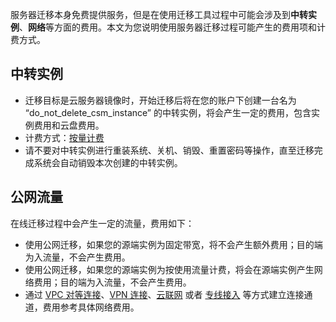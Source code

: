 服务器迁移本身免费提供服务，但是在使用迁移工具过程中可能会涉及到**中转实例**、**网络**等方面的费用。本文为您说明使用服务器迁移过程可能产生的费用项和计费方式。

## 中转实例
- 迁移目标是云服务器镜像时，开始迁移后将在您的账户下创建一台名为 “do_not_delete_csm_instance” 的中转实例，将会产生一定的费用，包含实例费用和云盘费用。
- 计费方式：[按量计费](https://intl.cloud.tencent.com/document/product/213/2180)
- 请不要对中转实例进行重装系统、关机、销毁、重置密码等操作，直至迁移完成系统会自动销毁本次创建的中转实例。


## 公网流量
在线迁移过程中会产生一定的流量，费用如下：
- 使用公网迁移，如果您的源端实例为固定带宽，将不会产生额外费用；目的端为入流量，不会产生费用。
- 使用公网迁移，如果您的源端实例为按使用流量计费，将会在源端实例产生网络费用；目的端为入流量，不会产生费用。
- 通过 [VPC 对等连接](https://www.tencentcloud.com/document/product/553)、[VPN 连接](https://www.tencentcloud.com/document/product/1037)、[云联网](https://www.tencentcloud.com/document/product/1003) 或者 [专线接入](https://www.tencentcloud.com/document/product/216) 等方式建立连接通道，费用参考具体网络费用。
